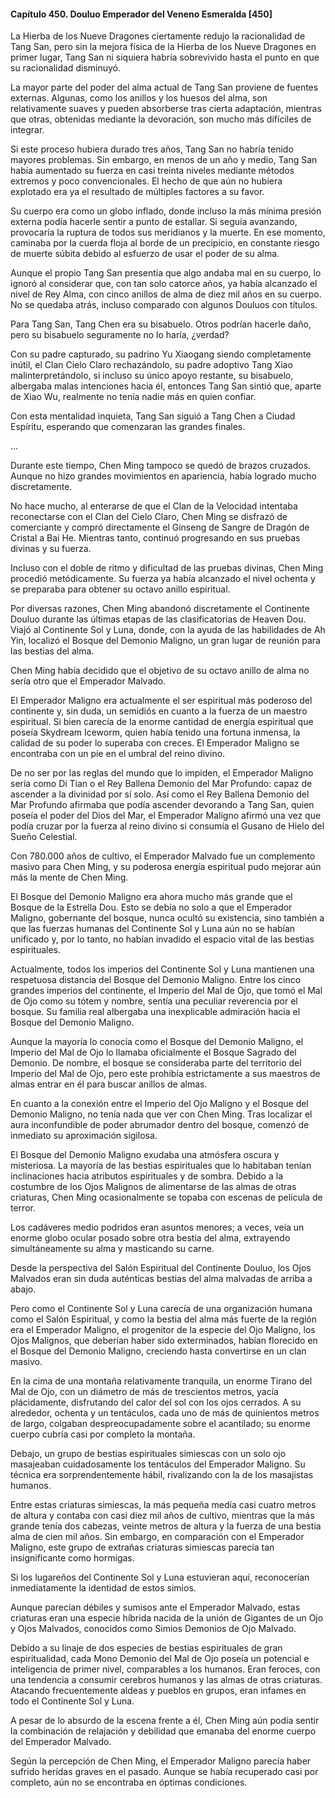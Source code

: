 
#### Capítulo 450. Douluo Emperador del Veneno Esmeralda [450]


La Hierba de los Nueve Dragones ciertamente redujo la racionalidad de Tang San, pero sin la mejora física de la Hierba de los Nueve Dragones en primer lugar, Tang San ni siquiera habría sobrevivido hasta el punto en que su racionalidad disminuyó.

La mayor parte del poder del alma actual de Tang San proviene de fuentes externas. Algunas, como los anillos y los huesos del alma, son relativamente suaves y pueden absorberse tras cierta adaptación, mientras que otras, obtenidas mediante la devoración, son mucho más difíciles de integrar.

Si este proceso hubiera durado tres años, Tang San no habría tenido mayores problemas. Sin embargo, en menos de un año y medio, Tang San había aumentado su fuerza en casi treinta niveles mediante métodos extremos y poco convencionales. El hecho de que aún no hubiera explotado era ya el resultado de múltiples factores a su favor.

Su cuerpo era como un globo inflado, donde incluso la más mínima presión externa podía hacerle sentir a punto de estallar. Si seguía avanzando, provocaría la ruptura de todos sus meridianos y la muerte. En ese momento, caminaba por la cuerda floja al borde de un precipicio, en constante riesgo de muerte súbita debido al esfuerzo de usar el poder de su alma.

Aunque el propio Tang San presentía que algo andaba mal en su cuerpo, lo ignoró al considerar que, con tan solo catorce años, ya había alcanzado el nivel de Rey Alma, con cinco anillos de alma de diez mil años en su cuerpo. No se quedaba atrás, incluso comparado con algunos Douluos con títulos.

Para Tang San, Tang Chen era su bisabuelo. Otros podrían hacerle daño, pero su bisabuelo seguramente no lo haría, ¿verdad?

Con su padre capturado, su padrino Yu Xiaogang siendo completamente inútil, el Clan Cielo Claro rechazándolo, su padre adoptivo Tang Xiao malinterpretándolo, si incluso su único apoyo restante, su bisabuelo, albergaba malas intenciones hacia él, entonces Tang San sintió que, aparte de Xiao Wu, realmente no tenía nadie más en quien confiar.

Con esta mentalidad inquieta, Tang San siguió a Tang Chen a Ciudad Espíritu, esperando que comenzaran las grandes finales.

...

Durante este tiempo, Chen Ming tampoco se quedó de brazos cruzados. Aunque no hizo grandes movimientos en apariencia, había logrado mucho discretamente.

No hace mucho, al enterarse de que el Clan de la Velocidad intentaba reconectarse con el Clan del Cielo Claro, Chen Ming se disfrazó de comerciante y compró directamente el Ginseng de Sangre de Dragón de Cristal a Bai He. Mientras tanto, continuó progresando en sus pruebas divinas y su fuerza.

Incluso con el doble de ritmo y dificultad de las pruebas divinas, Chen Ming procedió metódicamente. Su fuerza ya había alcanzado el nivel ochenta y se preparaba para obtener su octavo anillo espiritual.

Por diversas razones, Chen Ming abandonó discretamente el Continente Douluo durante las últimas etapas de las clasificatorias de Heaven Dou. Viajó al Continente Sol y Luna, donde, con la ayuda de las habilidades de Ah Yin, localizó el Bosque del Demonio Maligno, un gran lugar de reunión para las bestias del alma.

Chen Ming había decidido que el objetivo de su octavo anillo de alma no sería otro que el Emperador Malvado.

El Emperador Maligno era actualmente el ser espiritual más poderoso del continente y, sin duda, un semidiós en cuanto a la fuerza de un maestro espiritual. Si bien carecía de la enorme cantidad de energía espiritual que poseía Skydream Iceworm, quien había tenido una fortuna inmensa, la calidad de su poder lo superaba con creces. El Emperador Maligno se encontraba con un pie en el umbral del reino divino.

De no ser por las reglas del mundo que lo impiden, el Emperador Maligno sería como Di Tian o el Rey Ballena Demonio del Mar Profundo: capaz de ascender a la divinidad por sí solo. Así como el Rey Ballena Demonio del Mar Profundo afirmaba que podía ascender devorando a Tang San, quien poseía el poder del Dios del Mar, el Emperador Maligno afirmó una vez que podía cruzar por la fuerza al reino divino si consumía el Gusano de Hielo del Sueño Celestial.

Con 780.000 años de cultivo, el Emperador Malvado fue un complemento masivo para Chen Ming, y su poderosa energía espiritual pudo mejorar aún más la mente de Chen Ming.

El Bosque del Demonio Maligno era ahora mucho más grande que el Bosque de la Estrella Dou. Esto se debía no solo a que el Emperador Maligno, gobernante del bosque, nunca ocultó su existencia, sino también a que las fuerzas humanas del Continente Sol y Luna aún no se habían unificado y, por lo tanto, no habían invadido el espacio vital de las bestias espirituales.

Actualmente, todos los imperios del Continente Sol y Luna mantienen una respetuosa distancia del Bosque del Demonio Maligno. Entre los cinco grandes imperios del continente, el Imperio del Mal de Ojo, que tomó el Mal de Ojo como su tótem y nombre, sentía una peculiar reverencia por el bosque. Su familia real albergaba una inexplicable admiración hacia el Bosque del Demonio Maligno.

Aunque la mayoría lo conocía como el Bosque del Demonio Maligno, el Imperio del Mal de Ojo lo llamaba oficialmente el Bosque Sagrado del Demonio. De nombre, el bosque se consideraba parte del territorio del Imperio del Mal de Ojo, pero este prohibía estrictamente a sus maestros de almas entrar en él para buscar anillos de almas.

En cuanto a la conexión entre el Imperio del Ojo Maligno y el Bosque del Demonio Maligno, no tenía nada que ver con Chen Ming. Tras localizar el aura inconfundible de poder abrumador dentro del bosque, comenzó de inmediato su aproximación sigilosa.

El Bosque del Demonio Maligno exudaba una atmósfera oscura y misteriosa. La mayoría de las bestias espirituales que lo habitaban tenían inclinaciones hacia atributos espirituales y de sombra. Debido a la costumbre de los Ojos Malignos de alimentarse de las almas de otras criaturas, Chen Ming ocasionalmente se topaba con escenas de película de terror.

Los cadáveres medio podridos eran asuntos menores; a veces, veía un enorme globo ocular posado sobre otra bestia del alma, extrayendo simultáneamente su alma y masticando su carne.

Desde la perspectiva del Salón Espiritual del Continente Douluo, los Ojos Malvados eran sin duda auténticas bestias del alma malvadas de arriba a abajo.

Pero como el Continente Sol y Luna carecía de una organización humana como el Salón Espiritual, y como la bestia del alma más fuerte de la región era el Emperador Maligno, el progenitor de la especie del Ojo Maligno, los Ojos Malignos, que deberían haber sido exterminados, habían florecido en el Bosque del Demonio Maligno, creciendo hasta convertirse en un clan masivo.

En la cima de una montaña relativamente tranquila, un enorme Tirano del Mal de Ojo, con un diámetro de más de trescientos metros, yacía plácidamente, disfrutando del calor del sol con los ojos cerrados. A su alrededor, ochenta y un tentáculos, cada uno de más de quinientos metros de largo, colgaban despreocupadamente sobre el acantilado; su enorme cuerpo cubría casi por completo la montaña.

Debajo, un grupo de bestias espirituales simiescas con un solo ojo masajeaban cuidadosamente los tentáculos del Emperador Maligno. Su técnica era sorprendentemente hábil, rivalizando con la de los masajistas humanos.

Entre estas criaturas simiescas, la más pequeña medía casi cuatro metros de altura y contaba con casi diez mil años de cultivo, mientras que la más grande tenía dos cabezas, veinte metros de altura y la fuerza de una bestia alma de cien mil años. Sin embargo, en comparación con el Emperador Maligno, este grupo de extrañas criaturas simiescas parecía tan insignificante como hormigas.

Si los lugareños del Continente Sol y Luna estuvieran aquí, reconocerían inmediatamente la identidad de estos simios.

Aunque parecían débiles y sumisos ante el Emperador Malvado, estas criaturas eran una especie híbrida nacida de la unión de Gigantes de un Ojo y Ojos Malvados, conocidos como Simios Demonios de Ojo Malvado.

Debido a su linaje de dos especies de bestias espirituales de gran espiritualidad, cada Mono Demonio del Mal de Ojo poseía un potencial e inteligencia de primer nivel, comparables a los humanos. Eran feroces, con una tendencia a consumir cerebros humanos y las almas de otras criaturas. Atacando frecuentemente aldeas y pueblos en grupos, eran infames en todo el Continente Sol y Luna.

A pesar de lo absurdo de la escena frente a él, Chen Ming aún podía sentir la combinación de relajación y debilidad que emanaba del enorme cuerpo del Emperador Malvado.

Según la percepción de Chen Ming, el Emperador Maligno parecía haber sufrido heridas graves en el pasado. Aunque se había recuperado casi por completo, aún no se encontraba en óptimas condiciones.